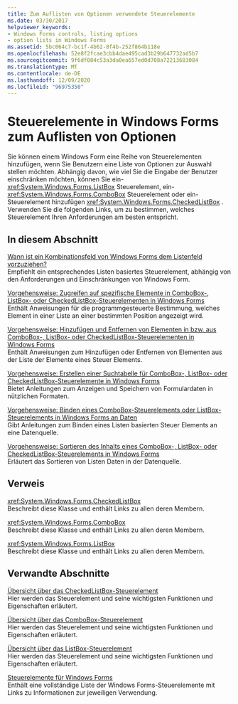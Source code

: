 ```yaml
---
title: Zum Auflisten von Optionen verwendete Steuerelemente
ms.date: 03/30/2017
helpviewer_keywords:
- Windows Forms controls, listing options
- option lists in Windows Forms
ms.assetid: 5bc064c7-bc1f-4b62-8f4b-252f864b118e
ms.openlocfilehash: 52e8f2fcae3cbb4dae495cad3b29b647732ad5b7
ms.sourcegitcommit: 9f6df084c53a3da0ea657ed0d708a72213683084
ms.translationtype: MT
ms.contentlocale: de-DE
ms.lasthandoff: 12/09/2020
ms.locfileid: "96975350"
---
```

# <a name="windows-forms-controls-used-to-list-options"></a>Steuerelemente in Windows Forms zum Auflisten von Optionen
Sie können einem Windows Form eine Reihe von Steuerelementen hinzufügen, wenn Sie Benutzern eine Liste von Optionen zur Auswahl stellen möchten. Abhängig davon, wie viel Sie die Eingabe der Benutzer einschränken möchten, können Sie ein- <xref:System.Windows.Forms.ListBox> Steuerelement, ein- <xref:System.Windows.Forms.ComboBox> Steuerelement oder ein-Steuerelement hinzufügen <xref:System.Windows.Forms.CheckedListBox> . Verwenden Sie die folgenden Links, um zu bestimmen, welches Steuerelement Ihren Anforderungen am besten entspricht.  
  
## <a name="in-this-section"></a>In diesem Abschnitt  
 [Wann ist ein Kombinationsfeld von Windows Forms dem Listenfeld vorzuziehen?](when-to-use-a-windows-forms-combobox-instead-of-a-listbox.md)  
 Empfiehlt ein entsprechendes Listen basiertes Steuerelement, abhängig von den Anforderungen und Einschränkungen von Windows Form.  
  
 [Vorgehensweise: Zugreifen auf spezifische Elemente in ComboBox-, ListBox- oder CheckedListBox-Steuerelementen in Windows Forms](access-specific-items-in-a-wf-combobox-listbox-or-checkedlistbox.md)  
 Enthält Anweisungen für die programmgesteuerte Bestimmung, welches Element in einer Liste an einer bestimmten Position angezeigt wird.  
  
 [Vorgehensweise: Hinzufügen und Entfernen von Elementen in bzw. aus ComboBox-, ListBox- oder CheckedListBox-Steuerelementen in Windows Forms](add-and-remove-items-from-a-wf-combobox.md)  
 Enthält Anweisungen zum Hinzufügen oder Entfernen von Elementen aus der Liste der Elemente eines Steuer Elements.  
  
 [Vorgehensweise: Erstellen einer Suchtabelle für ComboBox-, ListBox- oder CheckedListBox-Steuerelemente in Windows Forms](create-a-lookup-table-for-a-wf-combobox-listbox.md)  
 Bietet Anleitungen zum Anzeigen und Speichern von Formulardaten in nützlichen Formaten.  
  
 [Vorgehensweise: Binden eines ComboBox-Steuerelements oder ListBox-Steuerelements in Windows Forms an Daten](how-to-bind-a-windows-forms-combobox-or-listbox-control-to-data.md)  
 Gibt Anleitungen zum Binden eines Listen basierten Steuer Elements an eine Datenquelle.  
  
 [Vorgehensweise: Sortieren des Inhalts eines ComboBox-, ListBox- oder CheckedListBox-Steuerelements in Windows Forms](sort-the-contents-of-a-wf-combobox-listbox-or-checkedlistbox-control.md)  
 Erläutert das Sortieren von Listen Daten in der Datenquelle.  
  
## <a name="reference"></a>Verweis  
 <xref:System.Windows.Forms.CheckedListBox>  
 Beschreibt diese Klasse und enthält Links zu allen deren Membern.  
  
 <xref:System.Windows.Forms.ComboBox>  
 Beschreibt diese Klasse und enthält Links zu allen deren Membern.  
  
 <xref:System.Windows.Forms.ListBox>  
 Beschreibt diese Klasse und enthält Links zu allen deren Membern.  
  
## <a name="related-sections"></a>Verwandte Abschnitte  
 [Übersicht über das CheckedListBox-Steuerelement](checkedlistbox-control-overview-windows-forms.md)  
 Hier werden das Steuerelement und seine wichtigsten Funktionen und Eigenschaften erläutert.  
  
 [Übersicht über das ComboBox-Steuerelement](combobox-control-overview-windows-forms.md)  
 Hier werden das Steuerelement und seine wichtigsten Funktionen und Eigenschaften erläutert.  
  
 [Übersicht über das ListBox-Steuerelement](listbox-control-overview-windows-forms.md)  
 Hier werden das Steuerelement und seine wichtigsten Funktionen und Eigenschaften erläutert.  
  
 [Steuerelemente für Windows Forms](controls-to-use-on-windows-forms.md)  
 Enthält eine vollständige Liste der Windows Forms-Steuerelemente mit Links zu Informationen zur jeweiligen Verwendung.
